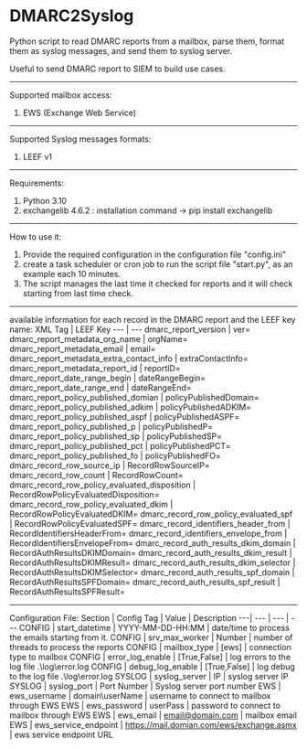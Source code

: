 # DMARC2Syslog
Python script to read DMARC reports from a mailbox, parse them, format them as syslog messages, and send them to syslog server. 

Useful to send DMARC report to SIEM to build use cases.

-------------------------------------------------------------------------------------------------------------------------------------------------
Supported mailbox access:
  1. EWS (Exchange Web Service)


-------------------------------------------------------------------------------------------------------------------------------------------------
Supported Syslog messages formats:
  1. LEEF v1


-------------------------------------------------------------------------------------------------------------------------------------------------
Requirements:
  1. Python 3.10
  2. exchangelib 4.6.2 : installation command -> pip install exchangelib 


-------------------------------------------------------------------------------------------------------------------------------------------------
How to use it:
  1. Provide the required configuration in the configuration file "config.ini" 
  2. create a task scheduler or cron job to run the script file "start.py", as an example each 10 minutes.
  3. The script manages the last time it checked for reports and it will check starting from last time check.


-------------------------------------------------------------------------------------------------------------------------------------------------
available information for each record in the DMARC report and the LEEF key name:
XML Tag | LEEF Key
--- | ---
dmarc_report_version | ver=
dmarc_report_metadata_org_name  | orgName=
dmarc_report_metadata_email  | email=
dmarc_report_metadata_extra_contact_info  | extraContactInfo=
dmarc_report_metadata_report_id  | reportID=
dmarc_report_date_range_begin  | dateRangeBegin=
dmarc_report_date_range_end  | dateRangeEnd=
dmarc_report_policy_published_domian  | policyPublishedDomain=
dmarc_report_policy_published_adkim  | policyPublishedADKIM=
dmarc_report_policy_published_aspf  | policyPublishedASPF=
dmarc_report_policy_published_p  | policyPublishedP=
dmarc_report_policy_published_sp  | policyPublishedSP=
dmarc_report_policy_published_pct  | policyPublishedPCT=
dmarc_report_policy_published_fo  | policyPublishedFO=
dmarc_record_row_source_ip  | RecordRowSourceIP=
dmarc_record_row_count  | RecordRowCount=
dmarc_record_row_policy_evaluated_disposition | RecordRowPolicyEvaluatedDisposition=
dmarc_record_row_policy_evaluated_dkim  | RecordRowPolicyEvaluatedDKIM=
dmarc_record_row_policy_evaluated_spf  | RecordRowPolicyEvaluatedSPF=
dmarc_record_identifiers_header_from  | RecordIdentifiersHeaderFrom=
dmarc_record_identifiers_envelope_from  | RecordIdentifiersEnvelopeFrom=
dmarc_record_auth_results_dkim_domain  | RecordAuthResultsDKIMDomain=
dmarc_record_auth_results_dkim_result  | RecordAuthResultsDKIMResult=
dmarc_record_auth_results_dkim_selector  | RecordAuthResultsDKIMSelector=
dmarc_record_auth_results_spf_domain  | RecordAuthResultsSPFDomain=
dmarc_record_auth_results_spf_result  | RecordAuthResultsSPFResult=


-------------------------------------------------------------------------------------------------------------------------------------------------
Configuration File:
Section | Config Tag | Value | Description
---| --- | --- | ---
CONFIG | start_datetime | YYYY-MM-DD-HH:MM | date/time to process the emails starting from it.
CONFIG | srv_max_worker | Number | number of threads to process the reports
CONFIG | mailbox_type | [ews] | connection type to mailbox 
CONFIG | error_log_enable | [True,False] | log errors to the log file .\log\error.log
CONFIG | debug_log_enable | [True,False] | log debug to the log file .\log\error.log
SYSLOG | syslog_server | IP | syslog server IP
SYSLOG | syslog_port | Port Number | Syslog server port number
EWS | ews_username | domain\userName | username to connect to mailbox through EWS
EWS | ews_password | userPass | password to connect to mailbox through EWS
EWS | ews_email | email@domain.com | mailbox email
EWS | ews_service_endpoint | https://mail.domian.com/ews/exchange.asmx | ews service endpoint URL
